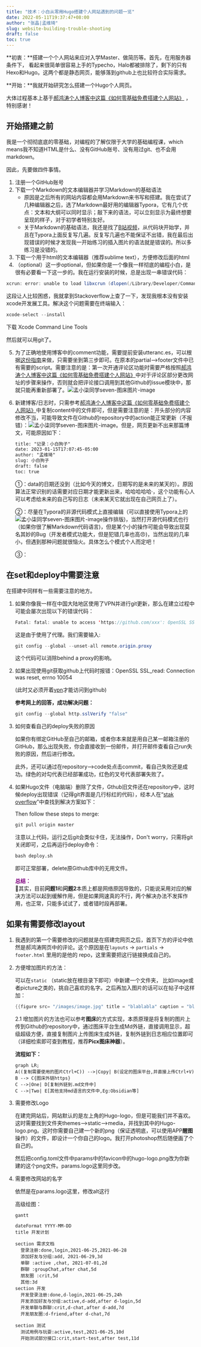 ```yaml
---
title: "技术：小白从零用Hugo搭建个人网站遇到的问题一览"
date: 2022-05-11T19:37:47+08:00
author: "张晶|孟维琦"
slug: website-building-trouble-shooting
draft: false
toc: true
---
```


**初衷：**搭建一个个人网站来应对入学Master、做简历等。首先，在用服务器条件下， 看起来很简单很容易上手的Typecho，Halo都被排除了，剩下的只有Hexo和Hugo。这两个都是静态网页，能够落到github上也比较符合实际需求。

**开始：**我就开始研究怎么搭建一个Hugo个人网页。

大体过程基本上基于[郝鸿涛个人博客中这篇《如何零基础免费搭建个人网站》](https://hongtaoh.com/cn/2021/03/02/personal-website-tutorial/) ，特别感谢！

## 开始搭建之前

我是一个彻彻底底的零基础，对编程的了解仅限于大学的基础编程课，which means我不知道HTML是什么、没有GitHub账号、没有用过git、也不会用markdown。

因此，先要做四件事情。

1. 注册一个GitHub账号
2. 下载一个Markdown的文本编辑器并学习Markdown的基础语法
   - 原因是之后所有的网站内容都会用Markdown来书写和搭建。我在尝试了几种编辑器之后，选了Markdown最好用的编辑器Typora，它有几个优点：文本和大纲可以同时显示；敲下来的语法，可以立刻显示为最终想要呈现的样子，对于初学者特别友好。
   - 关于Markdown的基础语法，我还是找了[B站视频](https://www.bilibili.com/video/BV1hJ411X75X?spm_id_from=333.337.search-card.all.click)，从代码块开始学，并且在Typora上面反复写几遍。反复写几遍也不能保证不出错，我在最后出现错误的时候才发现我一开始练习的插入图片的语法就是错误的。所以多练习是没错的。
3. 下载一个用于html的文本编辑器（推荐sublime text），方便修改后面的html
4.  （optional）这一步optional，但如果你是一个像我一样彻底的编程小白，是很有必要看一下这一步的。我在运行安装的时候，总是出现一串错误代码：

```java
xcrun: error: unable to load libxcrun (dlopen(/Library/Developer/CommandLineTools/usr/lib/libxcrun.dylib, 0x0005): tried: '/Library/Developer/CommandLineTools/usr/lib/libxcrun.dylib' (mach-o file, but is an incompatible architecture (have 'x86_64', need 'arm64e')), '/usr/lib/libxcrun.dylib' (no such file)).
```

这段让人比较困惑，我就拿到Stackoverflow上查了一下，发现我根本没有安装xcode开发展工具。解决这个问题需要在终端输入：

```java 
xcode-select --install 
```
下载 Xcode Command Line Tools

然后就可以用git了。

5. 为了正确地使用博客中的comment功能，需要提前安装utteranc.es，可以根据[这份指南](https://mscipio.github.io/post/utterances-comment-engine/)来做，只需要坐到第三步即可。在原本的partial—>footer文件中已有需要的script。需要注意的是：第一次开通评论区功能时需要严格按照[郝鸿涛个人博客中这篇《如何零基础免费搭建个人网站》](https://hongtaoh.com/cn/2021/03/02/personal-website-tutorial/)中对于评论区部分更改网址的步骤来操作，否则就会把评论接口调用到其他Github的issue模块中，那就只能再重新部署了。![孟小柒同学seven-图床图片-image](https://cdn.staticaly.com/gh/Archiemeng7/ARCHIE_personal-space-2022-2024@main/图床图片/孟小柒同学seven-图床图片-image.4z4tg4d05000.png)

6. 新建博客/日志时，只需参考[郝鸿涛个人博客中这篇《如何零基础免费搭建个人网站》](https://hongtaoh.com/cn/2021/03/02/personal-website-tutorial/)中复制content中的文件即可，但是需要注意的是：开头部分的内容修改不当，可能导致文件在Github的repository中的action能正常更新（不报错）：![孟小柒同学seven-图床图片-image](https://cdn.staticaly.com/gh/Archiemeng7/ARCHIE_personal-space-2022-2024@main/图床图片/孟小柒同学seven-图床图片-image.6mebmgau784.png)。但是，网页更新不出来那篇博文，可能原因如下：

   ```html
   title: "记录：小白狗子"
   date: 2023-01-15T17:07:45-05:00
   author: "孟维琦"
   slug: 小白狗子
   draft: false
   toc: true
   ```

   ①：data的日期还没到（比如今天的博文，日期写的是未来的某天的）。原因算法正常识别的话需要对应日期才能更新出来，哈哈哈哈哈·，这个功能有心人可以考虑给未来的自己写的日志（未来某天它就出现在自己网页上了）。

   ②：尽量在Typora的非源代码模式上直接编辑（可以直接使用Typora上的![孟小柒同学seven-图床图片-image](https://cdn.staticaly.com/gh/Archiemeng7/ARCHIE_personal-space-2022-2024@main/图床图片/孟小柒同学seven-图床图片-image.yngg8ivwy2o.png)操作排版)，当然打开源代码模式也行（如果你很了解Markdown代码语言)，但是某个小的操作可能会导致出现莫名其妙的Bug（开发者模式功能大，但是犯错几率也高😠)，当然出现的几率小，但遇到那种问题就很恼火。具体怎么个模式个人而定吧！

   ③：



## 在set和deploy中需要注意

在搭建中同样有一些需要注意的地方。

1. 如果你像我一样在中国大陆地区使用了VPN并进行git更新，那么在建立过程中可能会屡次出现以下的错误代码：

   ```java
   Fatal: fatal: unable to access 'https://github.com/xxx': OpenSSL SSL_connect: SSL_ERROR_SYSCALL in connection to github.com:443
   ```

   这是由于使用了代理。我们需要输入:

   ```java
   git config --global --unset-all remote.origin.proxy
   ```

   这个代码可以消除behind a proxy的影响。

2. 如果出现使用git获取github上代码时报错：OpenSSL SSL_read: Connection was reset, errno 10054

   (此时又必须开着[vpn](https://so.csdn.net/so/search?q=vpn&spm=1001.2101.3001.7020)才能访问到github)

   **参考网上的回答，成功解决问题：**

   ```java
   git config --global http.sslVerify "false"
   ```

2. 如何查看自己的deploy失败的原因

   如果你有绑定GitHub至自己的邮箱，或者你本来就是用自己某一邮箱注册的GitHub，那么出现失败，你会直接收到一份邮件，并打开邮件查看自己run失败的原因，然后进行修改。

   此外，还可以通过在repository—>code处点击commit，看自己失败还是成功。绿色的对勾代表已经部署成功，红色的叉号代表部署失败了。
   
4. 如果Hugo文件（电脑端）删除了文件，Gthub旧文件还在repository中，这时候deploy出现错误（记得git界面是几行标红的代码），经本人在“[stak overflow](https://stackoverflow.com/questions/28429819/rejected-master-master-fetch-first)”中查找到解决方案如下：

   Then follow these steps to merge:

   ```java
   git pull origin master
   ```

   注意以上代码，运行之后git会类似卡住，无法操作，Don't worry，只需将git关闭即可，之后再运行deploy命令：

   ```html
   bash deploy.sh
   ```

   即可正常部署，delete原Github库中的无用文件。

   <span style="display:block;text-align:left;color:purple;">**总结：**</span>🙆其实，目前**问题1**和**问题2**本质上都是网络原因导致的，只能说采用对应的解决方法可以起到缓解作用，但是如果网速真的不行，两个解决办法不发挥作用，也正常，只能多试试了，或者错时段再部署。

## 如果有需要修改layout

1. 我遇到的第一个需要修改的问题就是在搭建完网页之后，首页下方的评论中依然是郝鸿涛网页中的评论。这个原因是在`layouts` -> `partials` -> `footer.html` 里用的是他的 repo，这里需要把这行链接换成自己的。

2. 方便增加图片的方法：

   可以在`static` （static放在根目录下即可）中新建一个文件夹， 比如image或者picture之类的，挑自己喜欢的名字。之后再加入图片的话可以在帖子中这样加：
   ```java
   {{figure src= "/images/image.jpg" title = "blablabla" caption = "blablabla" width = "xxx"}}
   ```

   2.1 增加图片的方法也可以参考**图床**的方式实现，本质原理是将复制的图片上传到Github的repository中，通过图床平台生成Md外链，直接调用显示，超级超级方便，直接复制图片上传图床生成外链，复制外链到日志相应位置即可（详细检索即可查到教程，推荐**Picx图床神器**）。

   **流程如下：**

   ```mermaid
   graph LR;
   A((复制需要使用的图片Ctrl+C)) -->|Copy| B(设定的图床平台,并直接上传Ctrl+V)
   B --> C{图床外链https}
   C -->|One| D[复制外链到.md文件中]
   C -->|Two| E[其他支持md语言的文件中,Eg:Obsidian等]
   ```

   

3. 需要修改Logo

   在建完网站后，网站默认的是左上角的Hugo-logo，但是可能我们并不喜欢。这时需要找到文件夹themes—>static—>media，并找到其中的Hugo-logo.png。这时你需要自己建一个新的png（保证透明底，可以使用APP**醒图**操作）的文件，即设计一个你自己的logo。我打开photoshop然后随便画了个自己的。

   然后把config.toml文件中params中的favicon中的hugo-logo.png改为你新建的这个png文件。params.logo这里同步改。

   

4. 需要修改网站的名字

      依然是在params.logo这里，修改alt这行

      高级绘图：
      
      ```mermaid
      gantt
      
      dateFormat YYYY-MM-DD
      title 开发计划
      
      section 需求文档
      	登录注册:done,login,2021-06-25,2021-06-28
      	添加好友与分组:add, 2021-06-29,3d
      	单聊 :active ,chat, 2021-07-01,2d
      	群聊 :groupChat,after chat,5d
      	朋友圈 :crit,5d
      	其他:3d
      section 开发
      	开发登录注册:done,d-login,2021-06-25,24h
      	开发添加好友与分组:active,d-add,after d-login,5d
      	开发单聊与群聊:crit,d-chat,after d-add,7d
      	开发朋友圈:d-friend,after d-chat,7d
      	
      section 测试
      	测试用例与玩耍:active,test,2021-06-25,10d
      	开始测试部分接口:crit,start-test,after test,11d
      ```
      
      



